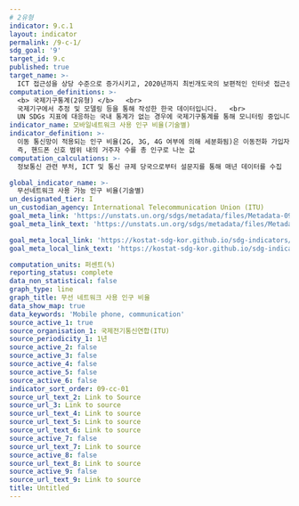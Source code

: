 ```yaml
---
# 2유형 
indicator: 9.c.1
layout: indicator
permalink: /9-c-1/
sdg_goal: '9'
target_id: 9.c
published: true
target_name: >-
  ICT 접근성을 상당 수준으로 증가시키고, 2020년까지 최빈개도국의 보편적인 인터넷 접근성 달성을 위해 노력
computation_definitions: >-
  <b> 국제기구통계(2유형) </b>   <br>
  국제기구에서 추정 및 모델링 등을 통해 작성한 한국 데이터입니다.   <br>
  UN SDGs 지표에 대응하는 국내 통계가 없는 경우에 국제기구통계를 통해 모니터링 중입니다. 
indicator_name: 모바일네트워크 사용 인구 비율(기술별)
indicator_definition: >-
  이동 통신망이 적용되는 인구 비율(2G, 3G, 4G 여부에 의해 세분화됨)은 이동전화 가입자 혹은 사용자인지 여부에 상관없이 이동전화 신호 범위 내에서 거주하고 있는 주민의 비율임
  즉, 핸드폰 신호 범위 내의 거주자 수를 총 인구로 나눈 값
computation_calculations: >-
  정보통신 관련 부처, ICT 및 통신 규제 당국으로부터 설문지를 통해 매년 데이터를 수집

global_indicator_name: >-
  무선네트워크 사용 가능 인구 비율(기술별)
un_designated_tier: I
un_custodian_agency: International Telecommunication Union (ITU)
goal_meta_link: 'https://unstats.un.org/sdgs/metadata/files/Metadata-09-0C-01.pdf'
goal_meta_link_text: 'https://unstats.un.org/sdgs/metadata/files/Metadata-09-0C-01.pdf'

goal_meta_local_link: 'https://kostat-sdg-kor.github.io/sdg-indicators/public/data/Metadata-09-0c-01_KOR.pdf'
goal_meta_local_link_text: 'https://kostat-sdg-kor.github.io/sdg-indicators/public/data/Metadata-09-0c-01_KOR.pdf'

computation_units: 퍼센트(%)
reporting_status: complete
data_non_statistical: false
graph_type: line
graph_title: 무선 네트워크 사용 인구 비율
data_show_map: true
data_keywords: 'Mobile phone, communication'
source_active_1: true
source_organisation_1: 국제전기통신연합(ITU)
source_periodicity_1: 1년
source_active_2: false
source_active_3: false
source_active_4: false
source_active_5: false
source_active_6: false
indicator_sort_order: 09-cc-01
source_url_text_2: Link to Source
source_url_3: Link to source
source_url_text_4: Link to source
source_url_text_5: Link to source
source_url_text_6: Link to source
source_active_7: false
source_url_text_7: Link to source
source_active_8: false
source_url_text_8: Link to source
source_active_9: false
source_url_text_9: Link to source
title: Untitled
---
```

